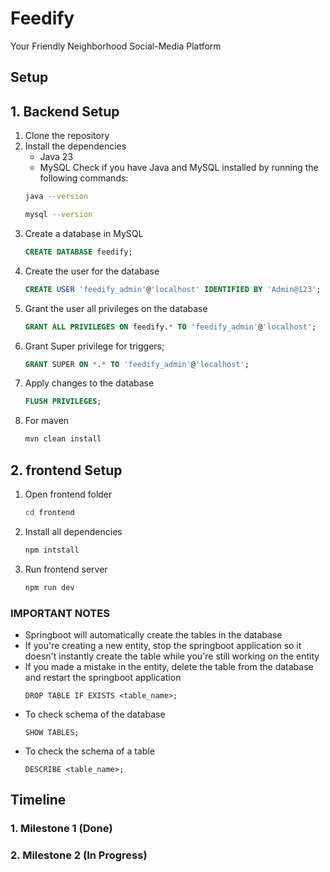 # Feedify
Your Friendly Neighborhood Social-Media Platform


## Setup
## 1. Backend Setup
1. Clone the repository
2. Install the dependencies
    - Java 23
    - MySQL
    Check if you have Java and MySQL installed by running the following commands:
    ```bash
    java --version
    ```
    ```bash
    mysql --version
    ```
3. Create a database in MySQL
    ```sql
    CREATE DATABASE feedify;
    ```
4. Create the user for the database
    ```sql
    CREATE USER 'feedify_admin'@'localhost' IDENTIFIED BY 'Admin@123';
    ```
5. Grant the user all privileges on the database
    ```sql
    GRANT ALL PRIVILEGES ON feedify.* TO 'feedify_admin'@'localhost';
    ```
6. Grant Super privilege for triggers;
    ```sql
    GRANT SUPER ON *.* TO 'feedify_admin'@'localhost';
    ```
7. Apply changes to the database
    ```sql
    FLUSH PRIVILEGES;
    ``` 
8. For maven 
    ```bash
    mvn clean install
    ```
## 2. frontend Setup

1. Open frontend folder
    ```bash
    cd frontend
    ```
2. Install all dependencies
    ```bash
    npm intstall
    ``` 
3. Run frontend server
    ```bash
    npm run dev
    ```    
### IMPORTANT NOTES
- Springboot will automatically create the tables in the database
- If you're creating a new entity, stop the springboot application so it doesn't instantly create the table while you're still working on the entity
- If you made a mistake in the entity, delete the table from the database and restart the springboot application
    ```
    DROP TABLE IF EXISTS <table_name>;
    ```
- To check schema of the database
    ```
    SHOW TABLES;
    ```
- To check the schema of a table
    ```
    DESCRIBE <table_name>;
    ```

## Timeline
### 1. Milestone 1 (Done)
### 2. Milestone 2 (In Progress)
